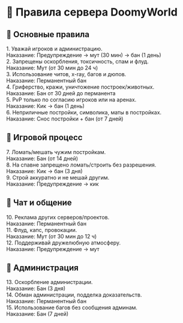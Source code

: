 <!DOCTYPE html>
<html lang="ru">
<head>
  <meta charset="UTF-8">
  <meta name="viewport" content="width=device-width, initial-scale=1.0">
  
</head>
<body>
  <h1>📜 Правила сервера DoomyWorld</h1>

  <h2>🔹 Основные правила</h2>
  <div class="rule">1. Уважай игроков и администрацию.<br><span class="punishment">Наказание: Предупреждение → мут (30 мин) → бан (1 день)</span></div>
  <div class="rule">2. Запрещены оскорбления, токсичность, спам и флуд.<br><span class="punishment">Наказание: Мут (от 30 мин до 24 ч)</span></div>
  <div class="rule">3. Использование читов, x-ray, багов и дюпов.<br><span class="punishment">Наказание: Перманентный бан</span></div>
  <div class="rule">4. Гриферство, кражи, уничтожение построек/животных.<br><span class="punishment">Наказание: Бан от 30 дней до перманента</span></div>
  <div class="rule">5. PvP только по согласию игроков или на аренах.<br><span class="punishment">Наказание: Кик → бан (1 день)</span></div>
  <div class="rule">6. Неприличные постройки, символика, маты в постройках.<br><span class="punishment">Наказание: Снос постройки + бан (от 7 дней)</span></div>

  <h2>🔹 Игровой процесс</h2>
  <div class="rule">7. Ломать/мешать чужим постройкам.<br><span class="punishment">Наказание: Бан (от 14 дней)</span></div>
  <div class="rule">8. На спавне запрещено ломать/строить без разрешения.<br><span class="punishment">Наказание: Кик → бан (3 дня)</span></div>
  <div class="rule">9. Строй аккуратно и не мешай другим.<br><span class="punishment">Наказание: Предупреждение → кик</span></div>

  <h2>🔹 Чат и общение</h2>
  <div class="rule">10. Реклама других серверов/проектов.<br><span class="punishment">Наказание: Перманентный бан</span></div>
  <div class="rule">11. Флуд, капс, провокации.<br><span class="punishment">Наказание: Мут (от 30 мин до 12 ч)</span></div>
  <div class="rule">12. Поддерживай дружелюбную атмосферу.<br><span class="punishment">Наказание: Предупреждение → мут</span></div>

  <h2>🔹 Администрация</h2>
  <div class="rule">13. Оскорбление администрации.<br><span class="punishment">Наказание: Бан (3 дня)</span></div>
  <div class="rule">14. Обман администрации, подделка доказательств.<br><span class="punishment">Наказание: Перманентный бан</span></div>
  <div class="rule">15. Использование багов без сообщения админам.<br><span class="punishment">Наказание: Бан (7 дней)</span></div>

</body>
</html>

